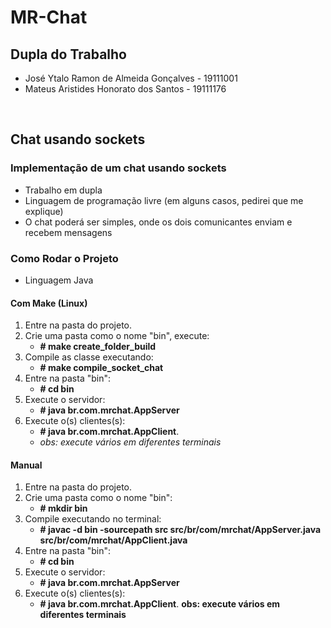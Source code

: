 # MR-Chat

## Dupla do Trabalho

- José Ytalo Ramon de Almeida Gonçalves - 19111001
- Mateus Aristides Honorato dos Santos - 19111176

<br>

## Chat usando sockets

### Implementação de um chat usando sockets

* Trabalho em dupla
* Linguagem de programação livre (em alguns casos, pedirei que me explique)
* O chat poderá ser simples, onde os dois comunicantes enviam e recebem mensagens

### Como Rodar o Projeto

- Linguagem Java

#### Com Make (Linux)

1. Entre na pasta do projeto.
2. Crie uma pasta como o nome "bin", execute: 
   - **# make create_folder_build**
3. Compile as classe executando:
   - **# make compile_socket_chat**
4. Entre na pasta "bin":
   - **# cd bin**
5. Execute o servidor:
   - **# java br.com.mrchat.AppServer**
6. Execute o(s) clientes(s):
   - **# java br.com.mrchat.AppClient**.
   - *obs: execute vários em diferentes terminais*

#### Manual

1. Entre na pasta do projeto.
2. Crie uma pasta como o nome "bin":
   - **# mkdir bin**
3. Compile executando no terminal:
   - **# javac -d bin -sourcepath src src/br/com/mrchat/AppServer.java src/br/com/mrchat/AppClient.java**
4. Entre na pasta "bin":
   - **# cd bin**
5. Execute o servidor:
   - **# java br.com.mrchat.AppServer**
6. Execute o(s) clientes(s):
   - **# java br.com.mrchat.AppClient**. **obs: execute vários em diferentes terminais**